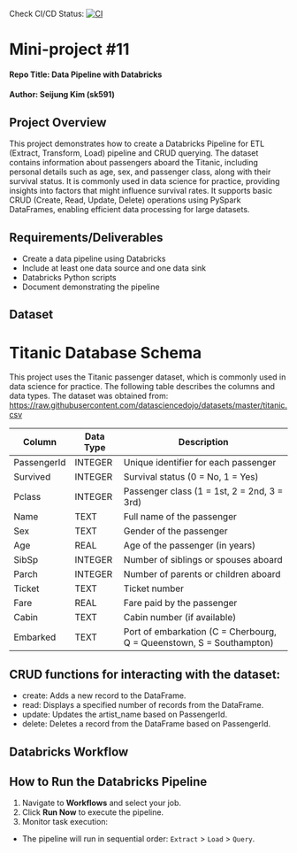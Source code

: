 Check CI/CD Status: [![CI](https://github.com/nogibjj/kim_seijung_project5_sql_crud/actions/workflows/cicd.yml/badge.svg)](https://github.com/nogibjj/kim_seijung_project5_sql_crud/actions/workflows/cicd.yml)

# Mini-project #11
#### Repo Title: Data Pipeline with Databricks
#### Author: Seijung Kim (sk591)

## Project Overview
This project demonstrates how to create a Databricks Pipeline for ETL (Extract, Transform, Load) pipeline and CRUD querying. The dataset contains information about passengers aboard the Titanic, including personal details such as age, sex, and passenger class, along with their survival status. It is commonly used in data science for practice, providing insights into factors that might influence survival rates. It supports basic CRUD (Create, Read, Update, Delete) operations using PySpark DataFrames, enabling efficient data processing for large datasets.

## Requirements/Deliverables
* Create a data pipeline using Databricks
* Include at least one data source and one data sink
* Databricks Python scripts
* Document demonstrating the pipeline

## Dataset
# Titanic Database Schema

This project uses the Titanic passenger dataset, which is commonly used in data science for practice. The following table describes the columns and data types. The dataset was obtained from: https://raw.githubusercontent.com/datasciencedojo/datasets/master/titanic.csv

| Column       | Data Type | Description                                                        |
|--------------|-----------|--------------------------------------------------------------------|
| PassengerId  | INTEGER   | Unique identifier for each passenger                              |
| Survived     | INTEGER   | Survival status (0 = No, 1 = Yes)                                 |
| Pclass       | INTEGER   | Passenger class (1 = 1st, 2 = 2nd, 3 = 3rd)                       |
| Name         | TEXT      | Full name of the passenger                                        |
| Sex          | TEXT      | Gender of the passenger                                           |
| Age          | REAL      | Age of the passenger (in years)                                   |
| SibSp        | INTEGER   | Number of siblings or spouses aboard                              |
| Parch        | INTEGER   | Number of parents or children aboard                              |
| Ticket       | TEXT      | Ticket number                                                     |
| Fare         | REAL      | Fare paid by the passenger                                        |
| Cabin        | TEXT      | Cabin number (if available)                                       |
| Embarked     | TEXT      | Port of embarkation (C = Cherbourg, Q = Queenstown, S = Southampton) |


## CRUD functions for interacting with the dataset:
- create: Adds a new record to the DataFrame.
- read: Displays a specified number of records from the DataFrame.
- update: Updates the artist_name based on PassengerId.
- delete: Deletes a record from the DataFrame based on PassengerId.

## Databricks Workflow



## How to Run the Databricks Pipeline
1. Navigate to **Workflows** and select your job.
2. Click **Run Now** to execute the pipeline.
3. Monitor task execution:
- The pipeline will run in sequential order: `Extract` > `Load` > `Query`.


